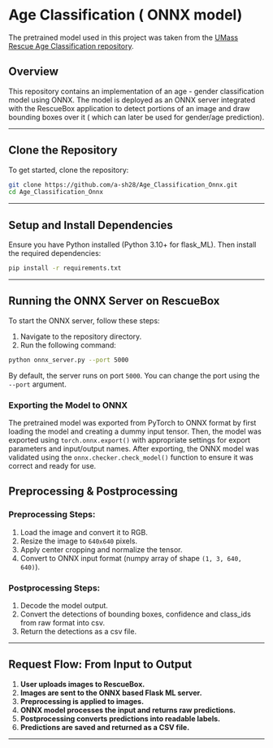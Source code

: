 # Age Classification ( ONNX model)

The pretrained model used in this project was taken from the [UMass Rescue Age Classification repository](https://github.com/UMass-Rescue/age_classification).


## Overview
This repository contains an implementation of an age - gender classification model using ONNX. The model is deployed as an ONNX server integrated with the RescueBox application to detect portions of an image and draw bounding boxes over it ( which can later be used for gender/age prediction).

---

## Clone the Repository
To get started, clone the repository:

```bash
git clone https://github.com/a-sh28/Age_Classification_Onnx.git
cd Age_Classification_Onnx
```

---

## Setup and Install Dependencies
Ensure you have Python installed (Python 3.10+ for flask_ML). Then install the required dependencies:

```bash
pip install -r requirements.txt
```

---

## Running the ONNX Server on RescueBox

To start the ONNX server, follow these steps:

1. Navigate to the repository directory.
2. Run the following command:

```bash
python onnx_server.py --port 5000
```

By default, the server runs on port `5000`. You can change the port using the `--port` argument.


### Exporting the Model to ONNX

The pretrained model was exported from PyTorch to ONNX format by first loading the model and creating a dummy input tensor. Then, the model was exported using `torch.onnx.export()` with appropriate settings for export parameters and input/output names. After exporting, the ONNX model was validated using the `onnx.checker.check_model()` function to ensure it was correct and ready for use.


## Preprocessing & Postprocessing

### Preprocessing Steps:
1. Load the image and convert it to RGB.
2. Resize the image to `640x640` pixels.
3. Apply center cropping and normalize the tensor.
4. Convert to ONNX input format (numpy array of shape `(1, 3, 640, 640)`).

### Postprocessing Steps:
1. Decode the model output.
2. Convert the detections of bounding boxes, confidence and class_ids from raw format into csv.
3. Return the detections as a csv file.

---

## Request Flow: From Input to Output

1. **User uploads images to RescueBox.**
2. **Images are sent to the ONNX based Flask ML server.**
3. **Preprocessing is applied to images.**
4. **ONNX model processes the input and returns raw predictions.**
5. **Postprocessing converts predictions into readable labels.**
6. **Predictions are saved and returned as a CSV file.**

---





